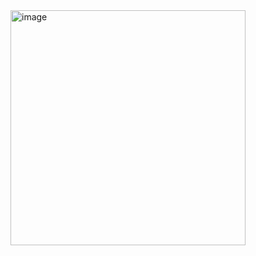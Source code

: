 <img width="376" alt="image" src="https://user-images.githubusercontent.com/33634277/178574367-e4711424-bd8c-430a-a875-3f2a68d9ed90.png">

